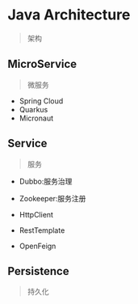 # Java Architecture
> 架构


## MicroService
> 微服务
- Spring Cloud
- Quarkus
- Micronaut






## Service
> 服务
- Dubbo:服务治理


- Zookeeper:服务注册



- HttpClient

- RestTemplate

- OpenFeign


## Persistence
> 持久化

